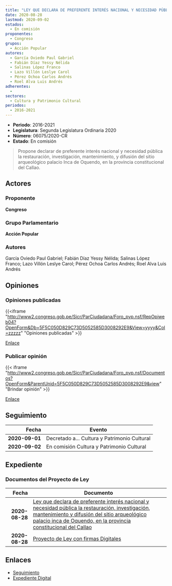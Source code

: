 ```yaml
---
title: "LEY QUE DECLARA DE PREFERENTE INTERÉS NACIONAL Y NECESIDAD PÚBLICA LA RESTAURACIÓN, INVESTIGACIÓN, MANTENIMIENTO Y DIFUSIÓN DEL SITIO ARQUEOLÓGICO PALACIO INCA DE OQUENDO EN LA PROVINCIA CONSTITUCIONAL DEL CALLAO"
date: 2020-08-28
lastmod: 2020-09-02
estados: 
  - En comisión
proponentes: 
  - Congreso
grupos: 
  - Acción Popular
autores: 
  - García Oviedo Paul Gabriel
  - Fabián Díaz Yessy Nélida
  - Salinas López Franco
  - Lazo Villón Leslye Carol
  - Pérez Ochoa Carlos Andrés
  - Roel Alva Luis Andrés
adherentes: 
  - 
sectores: 
  - Cultura y Patrimonio Cultural
periodos: 
  - 2016-2021
---
```


- **Periodo**: 2016-2021
- **Legislatura**: Segunda Legislatura Ordinaria 2020
- **Número**: 06075/2020-CR
- **Estado**: En comisión

> Propone declarar de preferente interés nacional y necesidad pública la restauración, investigación, mantenimiento, y difusión del sitio arqueológico palacio Inca de Oquendo, en la provincia constitucional del Callao.


## Actores

### Proponente

**Congreso**

### Grupo Parlamentario

**Acción Popular**

### Autores

García Oviedo Paul Gabriel; Fabián Díaz Yessy Nélida; Salinas López Franco; Lazo Villón Leslye Carol; Pérez Ochoa Carlos Andrés; Roel Alva Luis Andrés


## Opiniones

### Opiniones publicadas

{{<iframe "http://www2.congreso.gob.pe/Sicr/ParCiudadana/Foro_pvp.nsf/RepOpiweb04?OpenForm&Db=5F5C050D829C73D5052585D3008292E9&View=yyyy&Col=zzzzz" "Opiniones publicadas" >}}

[Enlace](http://www2.congreso.gob.pe/Sicr/ParCiudadana/Foro_pvp.nsf/RepOpiweb04?OpenForm&Db=5F5C050D829C73D5052585D3008292E9&View=yyyy&Col=zzzzz)
### Publicar opinión

{{< iframe "http://www2.congreso.gob.pe/Sicr/ParCiudadana/Foro_pvp.nsf/Documentos?OpenForm&ParentUnid=5F5C050D829C73D5052585D3008292E9&view" "Brindar opinión" >}}

[Enlace](http://www2.congreso.gob.pe/Sicr/ParCiudadana/Foro_pvp.nsf/Documentos?OpenForm&ParentUnid=5F5C050D829C73D5052585D3008292E9&view)

## Seguimiento

| Fecha | Evento |
|------:|--------|
| **2020-09-01** | Decretado a... Cultura y Patrimonio Cultural|
| **2020-09-02** | En comisión Cultura y Patrimonio Cultural|


## Expediente


### Documentos del Proyecto de Ley

| Fecha | Documento |
|------:|--------|
| **2020-08-28** | [Ley que declara de preferente interés nacional y necesidad pública la restauración, investigación, mantenimiento y difusión del sitio arqueológico palacio inca de Oquendo, en la provincia constitucional del Callao](http://www.leyes.congreso.gob.pe/Documentos/2016_2021/Proyectos_de_Ley_y_de_Resoluciones_Legislativas/PL06075-20200828.pdf) |
| **2020-08-28** | [Proyecto de Ley con firmas Digitales](http://www.leyes.congreso.gob.pe/Documentos/2016_2021/Proyectos_de_Ley_y_de_Resoluciones_Legislativas/Proyectos_Firmas_digitales/PL06075.pdf) |

## Enlaces 

- [Seguimiento](http://www2.congreso.gob.pe/Sicr/TraDocEstProc/CLProLey2016.nsf/f7fff46988ca05b1052578e100829cc7/2f3bdabb0e93277d052585d200552dae?OpenDocument)
- [Expediente Digital](http://www2.congreso.gob.pe/Sicr/TraDocEstProc/CLProLey2016.nsf/f7fff46988ca05b1052578e100829cc7/2f3bdabb0e93277d052585d200552dae?OpenDocument&Click=05257FB7005EB655.eb71d0cf91d8294e05256cdf006b5706/$Body/0.1C6C)
